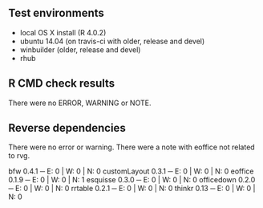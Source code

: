 ## Test environments

- local OS X install (R 4.0.2)
- ubuntu 14.04 (on travis-ci with older, release and devel) 
- winbuilder (older, release and devel)
- rhub

## R CMD check results

There were no ERROR, WARNING or NOTE.

## Reverse dependencies

There were no error or warning. There were a note with eoffice not related to rvg.

bfw 0.4.1             ─ E: 0     | W: 0     | N: 0
customLayout 0.3.1    ─ E: 0     | W: 0     | N: 0
eoffice 0.1.9         ─ E: 0     | W: 0     | N: 1
esquisse 0.3.0        ─ E: 0     | W: 0     | N: 0
officedown 0.2.0      ─ E: 0     | W: 0     | N: 0
rrtable 0.2.1         ─ E: 0     | W: 0     | N: 0
thinkr 0.13           ─ E: 0     | W: 0     | N: 0

